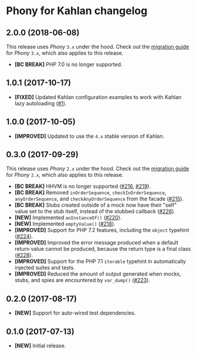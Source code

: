 # Phony for Kahlan changelog

## 2.0.0 (2018-06-08)

This release uses *Phony* `3.x` under the hood. Check out the
[migration guide][migration-3] for *Phony* `3.x`, which also applies to this
release.

- **[BC BREAK]** PHP 7.0 is no longer supported.

[migration-3]: https://github.com/eloquent/phony/blob/master/MIGRATING.md#migrating-from-2x-to-3x

## 1.0.1 (2017-10-17)

- **[FIXED]** Updated Kahlan configuration examples to work with Kahlan lazy
  autoloading ([#1]).

[#1]: https://github.com/eloquent/phony-kahlan/issues/1

## 1.0.0 (2017-10-05)

- **[IMPROVED]** Updated to use the `4.x` stable version of Kahlan.

## 0.3.0 (2017-09-29)

This release uses *Phony* `2.x` under the hood. Check out the
[migration guide][migration-2] for *Phony* `2.x`, which also applies to this
release.

- **[BC BREAK]** HHVM is no longer supported ([#216], [#219]).
- **[BC BREAK]** Removed `inOrderSequence`, `checkInOrderSequence`,
  `anyOrderSequence`, and `checkAnyOrderSequence` from the facade ([#215]).
- **[BC BREAK]** Stubs created outside of a mock now have their "self" value set
  to the stub itself, instead of the stubbed callback ([#226]).
- **[NEW]** Implemented `anInstanceOf()` ([#220]).
- **[NEW]** Implemented `emptyValue()` ([#218]).
- **[IMPROVED]** Support for PHP 7.2 features, including the `object` typehint
  ([#224]).
- **[IMPROVED]** Improved the error message produced when a default return value
  cannot be produced, because the return type is a final class ([#228]).
- **[IMPROVED]** Support for the PHP 7.1 `iterable` typehint in automatically
  injected suites and tests.
- **[IMPROVED]** Reduced the amount of output generated when mocks, stubs, and
  spies are encountered by `var_dump()` ([#223]).

[migration-2]: https://github.com/eloquent/phony/blob/2.0.0/MIGRATING.md#migrating-from-1x-to-2x
[#215]: https://github.com/eloquent/phony/issues/215
[#216]: https://github.com/eloquent/phony/issues/216
[#218]: https://github.com/eloquent/phony/issues/218
[#219]: https://github.com/eloquent/phony/issues/219
[#220]: https://github.com/eloquent/phony/issues/220
[#223]: https://github.com/eloquent/phony/issues/223
[#224]: https://github.com/eloquent/phony/issues/224
[#226]: https://github.com/eloquent/phony/issues/226
[#228]: https://github.com/eloquent/phony/issues/228

## 0.2.0 (2017-08-17)

- **[NEW]** Support for auto-wired test dependencies.

## 0.1.0 (2017-07-13)

- **[NEW]** Initial release.
